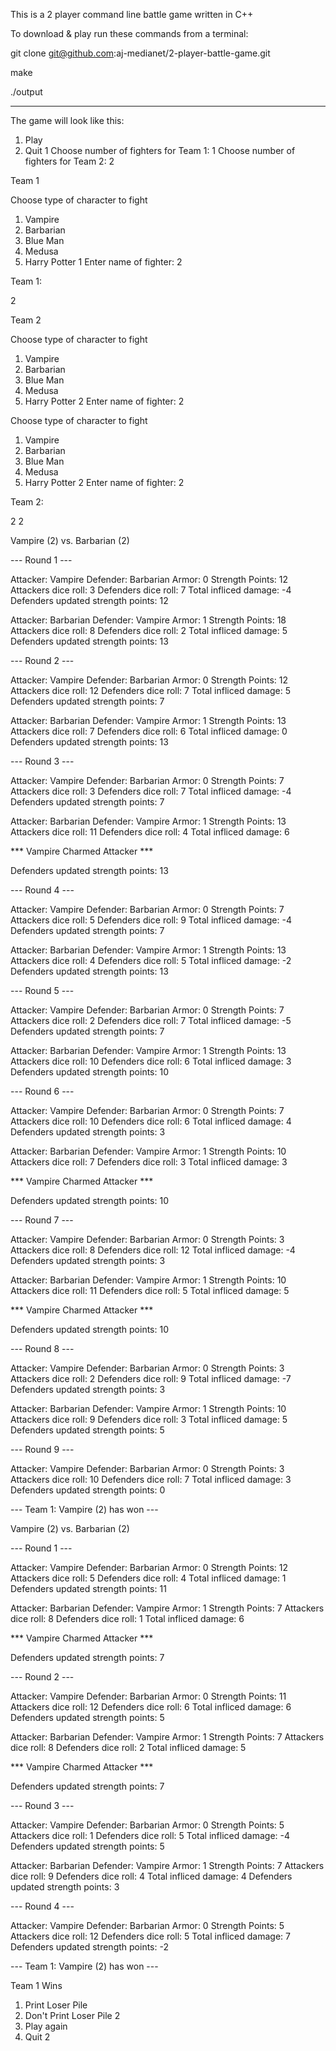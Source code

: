 This is a 2 player command line battle game written in C++

To download & play run these commands from a terminal:

git clone git@github.com:aj-medianet/2-player-battle-game.git

make

./output

*************************************************************

The game will look like this:

1. Play
2. Quit
1
Choose number of fighters for Team 1: 1
Choose number of fighters for Team 2: 2

Team 1


Choose type of character to fight
1. Vampire
2. Barbarian
3. Blue Man
4. Medusa
5. Harry Potter
1
Enter name of fighter: 2

Team 1: 

2 


Team 2


Choose type of character to fight
1. Vampire
2. Barbarian
3. Blue Man
4. Medusa
5. Harry Potter
2
Enter name of fighter: 2


Choose type of character to fight
1. Vampire
2. Barbarian
3. Blue Man
4. Medusa
5. Harry Potter
2
Enter name of fighter: 2

Team 2: 

2 2 



Vampire (2) vs. Barbarian (2)

--- Round 1 ---

Attacker: Vampire
Defender: Barbarian Armor: 0 Strength Points: 12
Attackers dice roll: 3
Defenders dice roll: 7
Total infliced damage: -4
Defenders updated strength points: 12

Attacker: Barbarian
Defender: Vampire Armor: 1 Strength Points: 18
Attackers dice roll: 8
Defenders dice roll: 2
Total infliced damage: 5
Defenders updated strength points: 13

--- Round 2 ---

Attacker: Vampire
Defender: Barbarian Armor: 0 Strength Points: 12
Attackers dice roll: 12
Defenders dice roll: 7
Total infliced damage: 5
Defenders updated strength points: 7

Attacker: Barbarian
Defender: Vampire Armor: 1 Strength Points: 13
Attackers dice roll: 7
Defenders dice roll: 6
Total infliced damage: 0
Defenders updated strength points: 13

--- Round 3 ---

Attacker: Vampire
Defender: Barbarian Armor: 0 Strength Points: 7
Attackers dice roll: 3
Defenders dice roll: 7
Total infliced damage: -4
Defenders updated strength points: 7

Attacker: Barbarian
Defender: Vampire Armor: 1 Strength Points: 13
Attackers dice roll: 11
Defenders dice roll: 4
Total infliced damage: 6

*** Vampire Charmed Attacker ***

Defenders updated strength points: 13

--- Round 4 ---

Attacker: Vampire
Defender: Barbarian Armor: 0 Strength Points: 7
Attackers dice roll: 5
Defenders dice roll: 9
Total infliced damage: -4
Defenders updated strength points: 7

Attacker: Barbarian
Defender: Vampire Armor: 1 Strength Points: 13
Attackers dice roll: 4
Defenders dice roll: 5
Total infliced damage: -2
Defenders updated strength points: 13

--- Round 5 ---

Attacker: Vampire
Defender: Barbarian Armor: 0 Strength Points: 7
Attackers dice roll: 2
Defenders dice roll: 7
Total infliced damage: -5
Defenders updated strength points: 7

Attacker: Barbarian
Defender: Vampire Armor: 1 Strength Points: 13
Attackers dice roll: 10
Defenders dice roll: 6
Total infliced damage: 3
Defenders updated strength points: 10

--- Round 6 ---

Attacker: Vampire
Defender: Barbarian Armor: 0 Strength Points: 7
Attackers dice roll: 10
Defenders dice roll: 6
Total infliced damage: 4
Defenders updated strength points: 3

Attacker: Barbarian
Defender: Vampire Armor: 1 Strength Points: 10
Attackers dice roll: 7
Defenders dice roll: 3
Total infliced damage: 3

*** Vampire Charmed Attacker ***

Defenders updated strength points: 10

--- Round 7 ---

Attacker: Vampire
Defender: Barbarian Armor: 0 Strength Points: 3
Attackers dice roll: 8
Defenders dice roll: 12
Total infliced damage: -4
Defenders updated strength points: 3

Attacker: Barbarian
Defender: Vampire Armor: 1 Strength Points: 10
Attackers dice roll: 11
Defenders dice roll: 5
Total infliced damage: 5

*** Vampire Charmed Attacker ***

Defenders updated strength points: 10

--- Round 8 ---

Attacker: Vampire
Defender: Barbarian Armor: 0 Strength Points: 3
Attackers dice roll: 2
Defenders dice roll: 9
Total infliced damage: -7
Defenders updated strength points: 3

Attacker: Barbarian
Defender: Vampire Armor: 1 Strength Points: 10
Attackers dice roll: 9
Defenders dice roll: 3
Total infliced damage: 5
Defenders updated strength points: 5

--- Round 9 ---

Attacker: Vampire
Defender: Barbarian Armor: 0 Strength Points: 3
Attackers dice roll: 10
Defenders dice roll: 7
Total infliced damage: 3
Defenders updated strength points: 0


--- Team 1: Vampire (2) has won ---



Vampire (2) vs. Barbarian (2)

--- Round 1 ---

Attacker: Vampire
Defender: Barbarian Armor: 0 Strength Points: 12
Attackers dice roll: 5
Defenders dice roll: 4
Total infliced damage: 1
Defenders updated strength points: 11

Attacker: Barbarian
Defender: Vampire Armor: 1 Strength Points: 7
Attackers dice roll: 8
Defenders dice roll: 1
Total infliced damage: 6

*** Vampire Charmed Attacker ***

Defenders updated strength points: 7

--- Round 2 ---

Attacker: Vampire
Defender: Barbarian Armor: 0 Strength Points: 11
Attackers dice roll: 12
Defenders dice roll: 6
Total infliced damage: 6
Defenders updated strength points: 5

Attacker: Barbarian
Defender: Vampire Armor: 1 Strength Points: 7
Attackers dice roll: 8
Defenders dice roll: 2
Total infliced damage: 5

*** Vampire Charmed Attacker ***

Defenders updated strength points: 7

--- Round 3 ---

Attacker: Vampire
Defender: Barbarian Armor: 0 Strength Points: 5
Attackers dice roll: 1
Defenders dice roll: 5
Total infliced damage: -4
Defenders updated strength points: 5

Attacker: Barbarian
Defender: Vampire Armor: 1 Strength Points: 7
Attackers dice roll: 9
Defenders dice roll: 4
Total infliced damage: 4
Defenders updated strength points: 3

--- Round 4 ---

Attacker: Vampire
Defender: Barbarian Armor: 0 Strength Points: 5
Attackers dice roll: 12
Defenders dice roll: 5
Total infliced damage: 7
Defenders updated strength points: -2


--- Team 1: Vampire (2) has won ---



Team 1 Wins

1. Print Loser Pile
2. Don't Print Loser Pile
2
1. Play again
2. Quit
2
